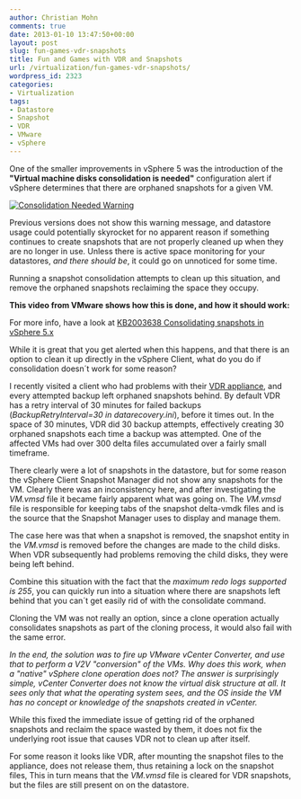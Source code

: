 ```yaml
---
author: Christian Mohn
comments: true
date: 2013-01-10 13:47:50+00:00
layout: post
slug: fun-games-vdr-snapshots
title: Fun and Games with VDR and Snapshots
url: /virtualization/fun-games-vdr-snapshots/
wordpress_id: 2323
categories:
- Virtualization
tags:
- Datastore
- Snapshot
- VDR
- VMware
- vSphere
---
```


One of the smaller improvements in vSphere 5 was the introduction of the **"Virtual machine disks consolidation is needed"** configuration alert if vSphere determines that there are orphaned snapshots for a given VM.

[![Consolidation Needed Warning](http://vninja.net/wordpress/wp-content/uploads/2013/01/Consolidation.png)](http://vninja.net/wordpress/wp-content/uploads/2013/01/Consolidation.png)

Previous versions does not show this warning message, and datastore usage could potentially skyrocket for no apparent reason if something continues to create snapshots that are not properly cleaned up when they are no longer in use. Unless there is active space monitoring for your datastores, _and there should be_, it could go on unnoticed for some time.

Running a snapshot consolidation attempts to clean up this situation, and remove the orphaned snapshots reclaiming the space they occupy.

**This video from VMware shows how this is done, and how it should work:**


For more info, have a look at [KB2003638 Consolidating snapshots in vSphere 5.x](http://kb.vmware.com/selfservice/microsites/search.do?language=en_US&cmd=displayKC&externalId=2003638)

While it is great that you get alerted when this happens, and that there is an option to clean it up directly in the vSphere Client, what do you do if consolidation doesn´t work for some reason?

I recently visited a client who had problems with their [VDR appliance](http://pubs.vmware.com/vsphere-50/index.jsp?topic=%2Fcom.vmware.datarecovery.admin.doc_20%2FGUID-94DB0284-9D58-4FDF-8A88-847E59982AAE.html), and every attempted backup left orphaned snapshots behind. By default VDR has a retry interval of 30 minutes for failed backups (_BackupRetryInterval=30 in datarecovery.ini_), before it times out. In the space of 30 minutes, VDR did 30 backup attempts, effectively creating 30 orphaned snapshots each time a backup was attempted. One of the affected VMs had over 300 delta files accumulated over a fairly small timeframe.

There clearly were a lot of snapshots in the datastore, but for some reason the vSphere Client Snapshot Manager did not show any snapshots for the VM. Clearly there was an inconsistency here, and after investigating the _VM.vmsd_ file it became fairly apparent what was going on. The _VM.vmsd_ file is responsible for keeping tabs of the snapshot delta-vmdk files and is the source that the Snapshot Manager uses to display and manage them.

The case here was that when a snapshot is removed, the snapshot entity in the _VM.vmsd_ is removed before the changes are made to the child disks. When VDR subsequently had problems removing the child disks, they were being left behind.

Combine this situation with the fact that the _maximum redo logs supported is 255_, you can quickly run into a situation where there are snapshots left behind that you can´t get easily rid of with the consolidate command.

Cloning the VM was not really an option, since a clone operation actually consolidates snapshots as part of the cloning process, it would also fail with the same error.

_In the end, the solution was to fire up VMware vCenter Converter, and use that to perform a V2V "conversion" of the VMs. Why does this work, when a "native" vSphere clone operation does not? The answer is surprisingly simple, vCenter Converter does not know the virtual disk structure at all. It sees only that what the operating system sees, and the OS inside the VM has no concept or knowledge of the snapshots created in vCenter._

While this fixed the immediate issue of getting rid of the orphaned snapshots and reclaim the space wasted by them, it does not fix the underlying root issue that causes VDR not to clean up after itself.

For some reason it looks like VDR, after mounting the snapshot files to the appliance, does not release them, thus retaining a lock on the snapshot files, This in turn means that the _VM.vmsd_ file is cleared for VDR snapshots, but the files are still present on on the datastore.
